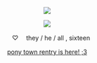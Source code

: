 <div id="header" align="center">

![](https://komarev.com/ghpvc/?username=nineteendays&style=plastic&color=FF9EAB&label=_twinks_&base=17)

<p align="center">
<img src="https://files.catbox.moe/kjgx6c.png"> 
</p>


<div id="header" align="center">


　 ♡ 　they / he / all , sixteen

[pony town rentry is here! ;3](https://rentry.co/nineteendays)

<p align="center"
